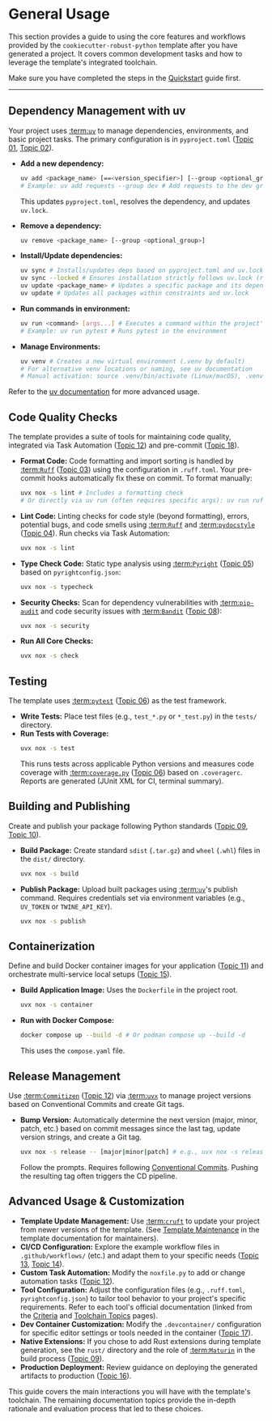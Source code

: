 # General Usage

This section provides a guide to using the core features and workflows provided by the `cookiecutter-robust-python` template after you have generated a project. It covers common development tasks and how to leverage the template's integrated toolchain.

Make sure you have completed the steps in the [Quickstart](quickstart.md) guide first.

---

## Dependency Management with uv

Your project uses [:term:`uv`](uv-documentation) to manage dependencies, environments, and basic project tasks. The primary configuration is in `pyproject.toml` ([Topic 01](topics/01_project-structure.md), [Topic 02](topics/02_dependency-management.md)).

*   **Add a new dependency:**
    ```bash
    uv add <package_name> [==<version_specifier>] [--group <optional_group>]
    # Example: uv add requests --group dev # Add requests to the dev group
    ```
    This updates `pyproject.toml`, resolves the dependency, and updates `uv.lock`.

*   **Remove a dependency:**
    ```bash
    uv remove <package_name> [--group <optional_group>]
    ```

*   **Install/Update dependencies:**
    ```bash
    uv sync # Installs/updates deps based on pyproject.toml and uv.lock into your .venv
    uv sync --locked # Ensures installation strictly follows uv.lock (recommended in automation)
    uv update <package_name> # Updates a specific package and its dependents within constraints
    uv update # Updates all packages within constraints and uv.lock
    ```

*   **Run commands in environment:**
    ```bash
    uv run <command> [args...] # Executes a command within the project's virtual environment
    # Example: uv run pytest # Runs pytest in the environment
    ```

*   **Manage Environments:**
    ```bash
    uv venv # Creates a new virtual environment (.venv by default)
    # For alternative venv locations or naming, see uv documentation
    # Manual activation: source .venv/bin/activate (Linux/macOS), .venv\Scripts\activate.bat (Windows cmd)
    ```

Refer to the [uv documentation](https://docs.astral.sh/uv/cli/) for more advanced usage.

## Code Quality Checks

The template provides a suite of tools for maintaining code quality, integrated via Task Automation ([Topic 12](topics/12_task-automation.md)) and pre-commit ([Topic 18](topics/18_pre-commit-hooks.md)).

*   **Format Code:** Code formatting and import sorting is handled by [:term:`Ruff`](ruff-documentation) ([Topic 03](topics/03_code-formatting.md)) using the configuration in `.ruff.toml`. Your pre-commit hooks automatically fix these on commit. To format manually:
    ```bash
    uvx nox -s lint # Includes a formatting check
    # Or directly via uv run (often requires specific args): uv run ruff format .
    ```

*   **Lint Code:** Linting checks for code style (beyond formatting), errors, potential bugs, and code smells using [:term:`Ruff`](ruff-documentation) and [:term:`pydocstyle`](pydocstyle-documentation) ([Topic 04](topics/04_code-linting.md)). Run checks via Task Automation:
    ```bash
    uvx nox -s lint
    ```

*   **Type Check Code:** Static type analysis using [:term:`Pyright`](pyright-documentation) ([Topic 05](topics/05_type-checking.md)) based on `pyrightconfig.json`:
    ```bash
    uvx nox -s typecheck
    ```

*   **Security Checks:** Scan for dependency vulnerabilities with [:term:`pip-audit`](pip-audit-documentation) and code security issues with [:term:`Bandit`](bandit-bandit-documentation) ([Topic 08](topics/08_security-checks.md)):
    ```bash
    uvx nox -s security
    ```

*   **Run All Core Checks:**
    ```bash
    uvx nox -s check
    ```

## Testing

The template uses [:term:`pytest`](pytest-pytest-cov-documentation) ([Topic 06](topics/06_testing-coverage.md)) as the test framework.

*   **Write Tests:** Place test files (e.g., `test_*.py` or `*_test.py`) in the `tests/` directory.
*   **Run Tests with Coverage:**
    ```bash
    uvx nox -s test
    ```
    This runs tests across applicable Python versions and measures code coverage with [:term:`coverage.py`](coveragepy-coverage-documentation) ([Topic 06](topics/06_testing-coverage.md)) based on `.coveragerc`. Reports are generated (JUnit XML for CI, terminal summary).

## Building and Publishing

Create and publish your package following Python standards ([Topic 09](topics/09_packaging-build.md), [Topic 10](topics/10_packaging-publish.md)).

*   **Build Package:** Create standard `sdist` (`.tar.gz`) and `wheel` (`.whl`) files in the `dist/` directory.
    ```bash
    uvx nox -s build
    ```
*   **Publish Package:** Upload built packages using [:term:`uv`](uv-documentation)'s publish command. Requires credentials set via environment variables (e.g., `UV_TOKEN` or `TWINE_API_KEY`).
    ```bash
    uvx nox -s publish
    ```

## Containerization

Define and build Docker container images for your application ([Topic 11](topics/11_container-build.md)) and orchestrate multi-service local setups ([Topic 15](topics/15_compose-local.md)).

*   **Build Application Image:** Uses the `Dockerfile` in the project root.
    ```bash
    uvx nox -s container
    ```
*   **Run with Docker Compose:**
    ```bash
    docker compose up --build -d # Or podman compose up --build -d
    ```
    This uses the `compose.yaml` file.

## Release Management

Use [:term:`Commitizen`](commitizen-documentation) ([Topic 12](topics/12_task-automation.md)) via [:term:`uvx`](uv-documentation) to manage project versions based on Conventional Commits and create Git tags.

*   **Bump Version:** Automatically determine the next version (major, minor, patch, etc.) based on commit messages since the last tag, update version strings, and create a Git tag.
    ```bash
    uvx nox -s release -- [major|minor|patch] # e.g., uvx nox -s release -- minor
    ```
    Follow the prompts. Requires following [Conventional Commits](https://www.conventionalcommits.org/en/v1.0.0/). Pushing the resulting tag often triggers the CD pipeline.

## Advanced Usage & Customization

*   **Template Update Management:** Use [:term:`cruft`](cruft-documentation) to update your project from newer versions of the template. (See [Template Maintenance](maintenance.md) in the template documentation for maintainers).
*   **CI/CD Configuration:** Explore the example workflow files in `.github/workflows/` (etc.) and adapt them to your specific needs ([Topic 13](topics/13_ci_orchestration.md), [Topic 14](topics/14_cd_orchestration.md)).
*   **Custom Task Automation:** Modify the `noxfile.py` to add or change automation tasks ([Topic 12](topics/12_task-automation.md)).
*   **Tool Configuration:** Adjust the configuration files (e.g., `.ruff.toml`, `pyrightconfig.json`) to tailor tool behavior to your project's specific requirements. Refer to each tool's official documentation (linked from the [Criteria](criteria.md) and [Toolchain Topics](topics/index.md) pages).
*   **Dev Container Customization:** Modify the `.devcontainer/` configuration for specific editor settings or tools needed in the container ([Topic 17](topics/17_dev-containers.md)).
*   **Native Extensions:** If you chose to add Rust extensions during template generation, see the `rust/` directory and the role of [:term:`Maturin`](maturin-documentation) in the build process ([Topic 09](topics/09_packaging-build.md)).
*   **Production Deployment:** Review guidance on deploying the generated artifacts to production ([Topic 16](topics/16_prod-deploy-guidance.md)).

This guide covers the main interactions you will have with the template's toolchain. The remaining documentation topics provide the in-depth rationale and evaluation process that led to these choices.
